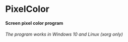 # PixelColor
<h4>Screen pixel color program</h4>

<h6>The program works in Windows 10 and Linux (xorg only)</h6>

